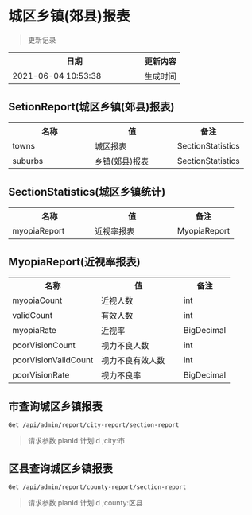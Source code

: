 # 城区乡镇(郊县)报表

> 更新记录

<table>
    <tr>
        <th style="width:250px;">日期</th>
        <th>更新内容</th>
    </tr>
    <tr>
        <td>2021-06-04 10:53:38</td>
        <td>生成时间</td>
    </tr>
</table>


## SetionReport(城区乡镇(郊县)报表)
<table>
    <tr>
        <th style="width:150px;">名称</th>
        <th style="width:150px;">值</th>
        <th>备注</th>
    </tr>
    <tr>
        <td>towns</td>
        <td>城区报表</td>
        <td>SectionStatistics</td>
    </tr>
    <tr>
        <td>suburbs</td>
        <td>乡镇(郊县)报表</td>
        <td>SectionStatistics</td>
    </tr>
</table>

## SectionStatistics(城区乡镇统计)
<table>
    <tr>
        <th style="width:150px;">名称</th>
        <th style="width:150px;">值</th>
        <th>备注</th>
    </tr>
    <tr>
        <td>myopiaReport</td>
        <td>近视率报表</td>
        <td>MyopiaReport</td>
    </tr>
</table>

## MyopiaReport(近视率报表)
<table>
    <tr>
        <th style="width:150px;">名称</th>
        <th style="width:150px;">值</th>
        <th>备注</th>
    </tr>
    <tr>
        <td>myopiaCount</td>
        <td>近视人数</td>
        <td>int</td>
    </tr>
    <tr>
        <td>validCount</td>
        <td>有效人数</td>
        <td>int</td>
    </tr>
    <tr>
        <td>myopiaRate</td>
        <td>近视率</td>
        <td>BigDecimal</td>
    </tr>
    <tr>
        <td>poorVisionCount</td>
        <td>视力不良人数</td>
        <td>int</td>
    </tr>
    <tr>
        <td>poorVisionValidCount</td>
        <td>视力不良有效人数</td>
        <td>int</td>
    </tr>
    <tr>
        <td>poorVisionRate</td>
        <td>视力不良率</td>
        <td>BigDecimal</td>
    </tr>
</table>

## 市查询城区乡镇报表

```
Get /api/admin/report/city-report/section-report
```
> 请求参数 planId:计划Id ;city:市

## 区县查询城区乡镇报表

```
Get /api/admin/report/county-report/section-report
```
> 请求参数 planId:计划Id ;county:区县
